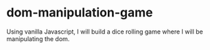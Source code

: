 # dom-manipulation-game

Using vanilla Javascript, I will build a dice rolling game where I will be manipulating the dom.
